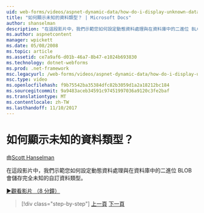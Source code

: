 ```yaml
---
uid: web-forms/videos/aspnet-dynamic-data/how-do-i-display-unknown-datatypes
title: "如何顯示未知的資料類型？ | Microsoft Docs"
author: shanselman
description: "在這段影片中，我們示範您如何設定動態資料處理與在資料庫中的二進位 BLOB 會儲存完全未知的自訂資料類型。"
ms.author: aspnetcontent
manager: wpickett
ms.date: 05/08/2008
ms.topic: article
ms.assetid: ce7a9af6-d01b-46a7-8b47-e1024b693830
ms.technology: dotnet-webforms
ms.prod: .net-framework
msc.legacyurl: /web-forms/videos/aspnet-dynamic-data/how-do-i-display-unknown-datatypes
msc.type: video
ms.openlocfilehash: f9b75542ba35384dfc82b3059d1a2a18212bc184
ms.sourcegitcommit: 9a9483aceb34591c97451997036a9120c3fe2baf
ms.translationtype: MT
ms.contentlocale: zh-TW
ms.lasthandoff: 11/10/2017
---
```

<a name="how-do-i-display-unknown-datatypes"></a>如何顯示未知的資料類型？
====================
由[Scott Hanselman](https://github.com/shanselman)

在這段影片中，我們示範您如何設定動態資料處理與在資料庫中的二進位 BLOB 會儲存完全未知的自訂資料類型。

[&#9654;觀看影片 （8 分鐘）](https://channel9.msdn.com/Blogs/ASP-NET-Site-Videos/how-do-i-display-unknown-datatypes)

>[!div class="step-by-step"]
[上一頁](how-do-i-make-custom-pages.md)
[下一頁](how-do-i-use-a-dynamiccontrol-in-listview-and-detailsview-controls.md)
